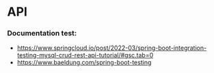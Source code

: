 # API 

### Documentation test: 
- https://www.springcloud.io/post/2022-03/spring-boot-integration-testing-mysql-crud-rest-api-tutorial/#gsc.tab=0
- https://www.baeldung.com/spring-boot-testing